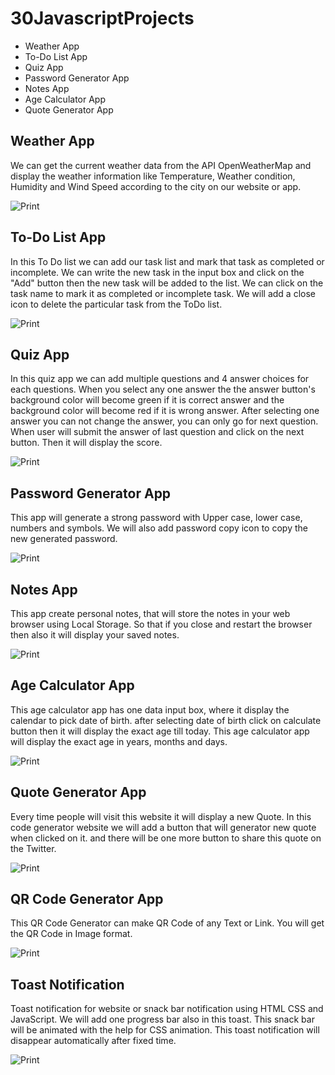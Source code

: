 # 30JavascriptProjects

- Weather App
- To-Do List App
- Quiz App
- Password Generator App
- Notes App
- Age Calculator App
- Quote Generator App

## Weather App

We can get the current weather data from the API OpenWeatherMap and display the weather information like Temperature, Weather condition, Humidity and Wind Speed according to the city on our website or app.

![Print](./01-WeatherApp/images/Captura.png)

## To-Do List App

In this To Do list we can add our task list and mark that task as completed or incomplete. We can write the new task in the input box and click on the "Add" button then the new task will be added to the list.
We can click on the task name to mark it as completed or incomplete task. We will add a close icon to delete the particular task from the ToDo list.

![Print](./02-ToDoList/images/Captura.png)

## Quiz App

In this quiz app we can add multiple questions and 4 answer choices for each questions. When you select any one answer the the answer button's background color will become green if it is correct answer and the background color will become red if it is wrong answer.
After selecting one answer you can not change the answer, you can only go for next question.
When user will submit the answer of last question and click on the next button. Then it will display the score.

![Print](./03-QuizApp/images/Camptura.png)

## Password Generator App

This app will generate a strong password with Upper case, lower case, numbers and symbols. We will also add password copy icon to copy the new generated password.

![Print](./04-PasswordGenerator/images/Captura.png)

## Notes App

This app create personal notes, that will store the notes in your web browser using Local Storage. So that if you close and restart the browser then also it will display your saved notes.

![Print](./05-NotesApp/images/Captura.png)

## Age Calculator App

This age calculator app has one data input box, where it display the calendar to pick date of birth. after selecting date of birth click on calculate button then it will display the exact age till today. This age calculator app will display the exact age in years, months and days.

![Print](./06-AgeCalculatorApp/images/Captura.png)

## Quote Generator App

Every time people will visit this website it will display a new Quote. In this code generator website we will add a button that will generator new quote when clicked on it. and there will be one more button to share this quote on the Twitter.

![Print](./07-QuoteGeneratorApp/images/Captura.png)

## QR Code Generator App

This QR Code Generator can make QR Code of any Text or Link. You will get the QR Code in Image format.

![Print](./08-QrGeneratorApp/images/Captura.png)

## Toast Notification

Toast notification for website or snack bar notification using HTML CSS and JavaScript. We will add one progress bar also in this toast. This snack bar will be animated with the help for CSS animation. This toast notification will disappear automatically after fixed time.

![Print](./09-ToastNotification/images/Captura.png)